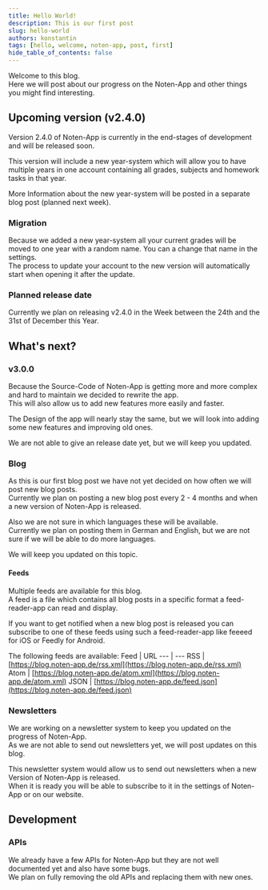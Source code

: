 ```yaml
---
title: Hello World!
description: This is our first post
slug: hello-world
authors: konstantin
tags: [hello, welcome, noten-app, post, first]
hide_table_of_contents: false
---
```


Welcome to this blog.  
Here we will post about our progress on the Noten-App and other things you might find interesting.

<!-- truncate -->

## Upcoming version (v2.4.0)

Version 2.4.0 of Noten-App is currently in the end-stages of development and will be released soon.

This version will include a new year-system which will allow you to have multiple years in one account containing all grades, subjects and homework tasks in that year.

More Information about the new year-system will be posted in a separate blog post (planned next week).

### Migration

Because we added a new year-system all your current grades will be moved to one year with a random name. You can a
change that name in the settings.  
The process to update your account to the new version will automatically start when opening it after the update.

### Planned release date

Currently we plan on releasing v2.4.0 in the Week between the 24th and the 31st of December this Year.

## What's next?

### v3.0.0

Because the Source-Code of Noten-App is getting more and more complex and hard to maintain we decided to rewrite the app.  
This will also allow us to add new features more easily and faster.

The Design of the app will nearly stay the same, but we will look into adding some new features and improving old ones.

We are not able to give an release date yet, but we will keep you updated.

### Blog

As this is our first blog post we have not yet decided on how often we will post new blog posts.  
Currently we plan on posting a new blog post every 2 - 4 months and when a new version of Noten-App is released.

Also we are not sure in which languages these will be available.  
Currently we plan on posting them in German and English, but we are not sure if we will be able to do more languages.

We will keep you updated on this topic.

#### Feeds

Multiple feeds are available for this blog.  
A feed is a file which contains all blog posts in a specific format a feed-reader-app can read and display.

If you want to get notified when a new blog post is released you can subscribe to one of these feeds using such a feed-reader-app like feeeed for iOS or Feedly for Android.

The following feeds are available:
Feed | URL
--- | ---
RSS | [https://blog.noten-app.de/rss.xml](https://blog.noten-app.de/rss.xml)
Atom | [https://blog.noten-app.de/atom.xml](https://blog.noten-app.de/atom.xml)
JSON | [https://blog.noten-app.de/feed.json](https://blog.noten-app.de/feed.json)

### Newsletters

We are working on a newsletter system to keep you updated on the progress of Noten-App.  
As we are not able to send out newsletters yet, we will post updates on this blog.

This newsletter system would allow us to send out newsletters when a new Version of Noten-App is released.  
When it is ready you will be able to subscribe to it in the settings of Noten-App or on our website.

## Development

### APIs

We already have a few APIs for Noten-App but they are not well documented yet and also have some bugs.  
We plan on fully removing the old APIs and replacing them with new ones.
